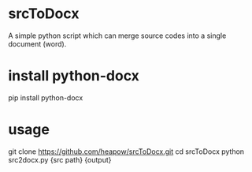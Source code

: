 # srcToDocx
A simple python script  which can merge source codes into a single document (word).
# install python-docx
pip install python-docx
# usage
git clone https://github.com/heapow/srcToDocx.git
cd srcToDocx
python src2docx.py {src path} {output}

